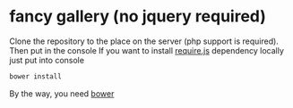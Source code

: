 fancy gallery (no jquery required)  
=====================

Clone the repository to the place on the server (php support is required).
Then put in the console
If you want to install [require.js](http://requirejs.org/) dependency locally just put into console
```bash
bower install
```

By the way, you need [bower](http://bower.io/)


